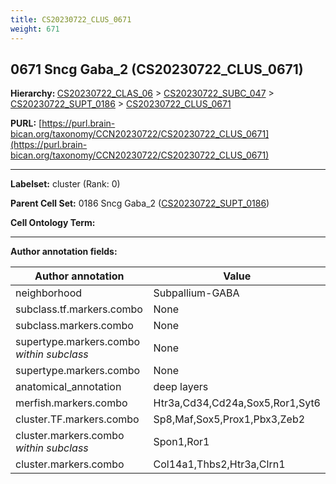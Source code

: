 ```yaml
---
title: CS20230722_CLUS_0671
weight: 671
---
```

## 0671 Sncg Gaba_2 (CS20230722_CLUS_0671)
<b>Hierarchy: </b>
[CS20230722_CLAS_06](../CS20230722_CLAS_06) >
[CS20230722_SUBC_047](../CS20230722_SUBC_047) >
[CS20230722_SUPT_0186](../CS20230722_SUPT_0186) >
[CS20230722_CLUS_0671](../CS20230722_CLUS_0671)

**PURL:** [https://purl.brain-bican.org/taxonomy/CCN20230722/CS20230722_CLUS_0671](https://purl.brain-bican.org/taxonomy/CCN20230722/CS20230722_CLUS_0671)

---


**Labelset:** cluster (Rank: 0)

**Parent Cell Set:** 0186 Sncg Gaba_2 ([CS20230722_SUPT_0186](../CS20230722_SUPT_0186))



**Cell Ontology Term:** 

[MARKER GENES.]: #


---

[TRANSFERRED ANNOTATIONS.]: #


[AUTHOR ANNOTATION FIELDS.]: #


**Author annotation fields:**

| Author annotation | Value |
|-------------------|-------|
|neighborhood|Subpallium-GABA|
|subclass.tf.markers.combo|None|
|subclass.markers.combo|None|
|supertype.markers.combo _within subclass_|None|
|supertype.markers.combo|None|
|anatomical_annotation|deep layers|
|merfish.markers.combo|Htr3a,Cd34,Cd24a,Sox5,Ror1,Syt6|
|cluster.TF.markers.combo|Sp8,Maf,Sox5,Prox1,Pbx3,Zeb2|
|cluster.markers.combo _within subclass_|Spon1,Ror1|
|cluster.markers.combo|Col14a1,Thbs2,Htr3a,Clrn1|
